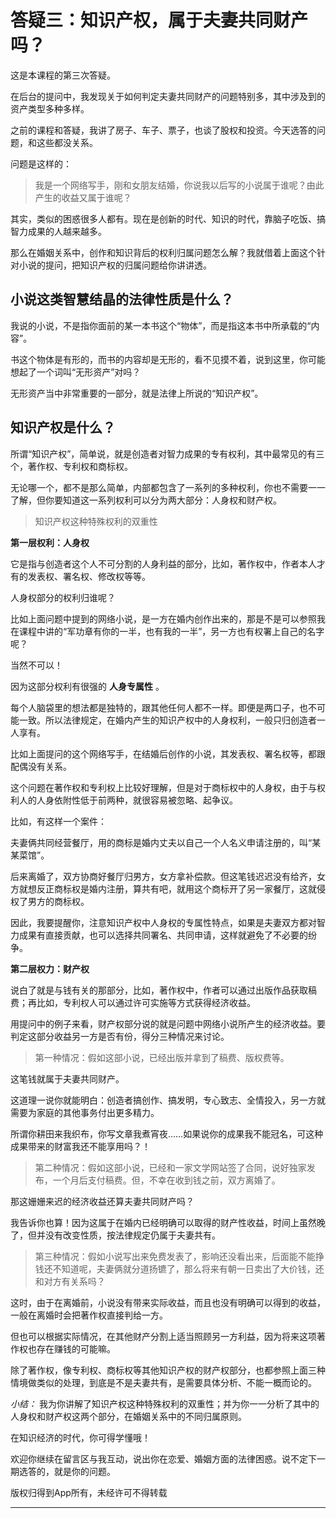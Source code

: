 # 答疑三：知识产权，属于夫妻共同财产吗？

这是本课程的第三次答疑。

在后台的提问中，我发现关于如何判定夫妻共同财产的问题特别多，其中涉及到的资产类型多种多样。

之前的课程和答疑，我讲了房子、车子、票子，也谈了股权和投资。今天选答的问题，和这些都没关系。

问题是这样的：

> 我是一个网络写手，刚和女朋友结婚，你说我以后写的小说属于谁呢？由此产生的收益又属于谁呢？

其实，类似的困惑很多人都有。现在是创新的时代、知识的时代，靠脑子吃饭、搞智力成果的人越来越多。

那么在婚姻关系中，创作和知识背后的权利归属问题怎么解？我就借着上面这个针对小说的提问，把知识产权的归属问题给你讲讲透。

## 小说这类智慧结晶的法律性质是什么？

我说的小说，不是指你面前的某一本书这个“物体”，而是指这本书中所承载的“内容”。

书这个物体是有形的，而书的内容却是无形的，看不见摸不着，说到这里，你可能想起了一个词叫“无形资产”对吗？

无形资产当中非常重要的一部分，就是法律上所说的“知识产权”。

## 知识产权是什么？

所谓“知识产权”，简单说，就是创造者对智力成果的专有权利，其中最常见的有三个，著作权、专利权和商标权。

无论哪一个，都不是那么简单，内部都包含了一系列的多种权利，你也不需要一一了解，但你要知道这一系列权利可以分为两大部分：人身权和财产权。

> 知识产权这种特殊权利的双重性

 **第一层权利：人身权**

它是指与创造者这个人不可分割的人身利益的部分，比如，著作权中，作者本人才有的发表权、署名权、修改权等等。

人身权部分的权利归谁呢？

比如上面问题中提到的网络小说，是一方在婚内创作出来的，那是不是可以参照我在课程中讲的“军功章有你的一半，也有我的一半”，另一方也有权署上自己的名字呢？

当然不可以！

因为这部分权利有很强的 **人身专属性** 。

每个人脑袋里的想法都是独特的，跟其他任何人都不一样。即便是两口子，也不可能一致。所以法律规定，在婚内产生的知识产权中的人身权利，一般只归创造者一人享有。

比如上面提问的这个网络写手，在结婚后创作的小说，其发表权、署名权等，都跟配偶没有关系。

这个问题在著作权和专利权上比较好理解，但是对于商标权中的人身权，由于与权利人的人身依附性低于前两种，就很容易被忽略、起争议。

比如，有这样一个案件：

夫妻俩共同经营餐厅，用的商标是婚内丈夫以自己一个人名义申请注册的，叫“某某菜馆”。

后来离婚了，双方协商好餐厅归男方，女方拿补偿款。但这笔钱迟迟没有给齐，女方就想反正商标权是婚内注册，算共有吧，就用这个商标开了另一家餐厅，这就侵权了男方的商标权。

因此，我要提醒你，注意知识产权中人身权的专属性特点，如果是夫妻双方都对智力成果有直接贡献，也可以选择共同署名、共同申请，这样就避免了不必要的纷争。

 **第二层权力：财产权**

说白了就是与钱有关的那部分，比如，著作权中，作者可以通过出版作品获取稿费；再比如，专利权人可以通过许可实施等方式获得经济收益。

用提问中的例子来看，财产权部分说的就是问题中网络小说所产生的经济收益。要判定这部分收益另一方是否有份，得分三种情况来讨论。

> 第一种情况：假如这部小说，已经出版并拿到了稿费、版权费等。

这笔钱就属于夫妻共同财产。

这道理一说你就能明白：创造者搞创作、搞发明，专心致志、全情投入，另一方就需要为家庭的其他事务付出更多精力。

所谓你耕田来我织布，你写文章我煮宵夜……如果说你的成果我不能冠名，可这种成果带来的财富我还不能享用吗？！ 

> 第二种情况：假如这部小说，已经和一家文学网站签了合同，说好独家发布，一个月后支付稿费。但，不幸在收到钱之前，双方离婚了。

那这姗姗来迟的经济收益还算夫妻共同财产吗？

我告诉你也算！因为这属于在婚内已经明确可以取得的财产性收益，时间上虽然晚了，但并没有改变性质，按法律规定仍属于夫妻共有。

> 第三种情况：假如小说写出来免费发表了，影响还没看出来，后面能不能挣钱还不知道呢，夫妻俩就分道扬镳了，那么将来有朝一日卖出了大价钱，还和对方有关系吗？

这时，由于在离婚前，小说没有带来实际收益，而且也没有明确可以得到的收益，一般在离婚时会把著作权直接判给一方。

但也可以根据实际情况，在其他财产分割上适当照顾另一方利益，因为将来这项著作权也存在赚钱的可能嘛。

除了著作权，像专利权、商标权等其他知识产权的财产权部分，也都参照上面三种情境做类似的处理，到底是不是夫妻共有，是需要具体分析、不能一概而论的。

 *小结：* 我为你讲解了知识产权这种特殊权利的双重性；并为你一一分析了其中的人身权和财产权这两个部分，在婚姻关系中的不同归属原则。

在知识经济的时代，你可得学懂哦！

欢迎你继续在留言区与我互动，说出你在恋爱、婚姻方面的法律困惑。说不定下一期选答的，就是你的问题。

版权归得到App所有，未经许可不得转载

---
